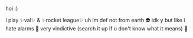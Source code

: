 hoi :)

i play ✨val✨ & ✨rocket league✨
uh im def not from earth 👽
idk y but like i hate alarms 🚨
very vindictive (search it up if u don't know what it means) 👊

